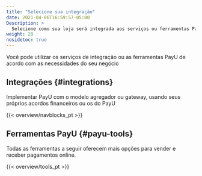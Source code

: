```yaml
---
title: "Selecione sua integração"
date: 2021-04-06T16:59:57-05:00
Description: >
  Selecione como sua loja será integrada aos serviços ou ferramentas PayU.
weight: 20
nosidetoc: true
---
```


Você pode utilizar os serviços de integração ou as ferramentas PayU de acordo com as necessidades do seu negócio

## Integrações {#integrations}
Implementar PayU com o modelo agregador ou gateway, usando seus próprios acordos financeiros ou os do PayU

{{< overview/navblocks_pt >}}

## Ferramentas PayU {#payu-tools}
Todas as ferramentas a seguir oferecem mais opções para vender e receber pagamentos online.

 {{< overview/tools_pt >}}

